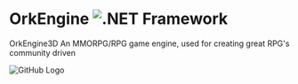 # OrkEngine ![.NET Framework](https://github.com/jwoff78/OrkEngine/workflows/.NET%20Framework/badge.svg)
OrkEngine3D An MMORPG/RPG game engine, used for creating great RPG's community driven

![GitHub Logo](/images/logo.png)

